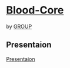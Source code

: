 # [Blood-Core](https://anisoul-mal.web.app/)

by [GROUP](https://github.com/Hansel-alt/PROJECT_DREAMS.git)

## Presentaion
[Presentaion](https://youtu.be/i8WYnVQFR3M)
